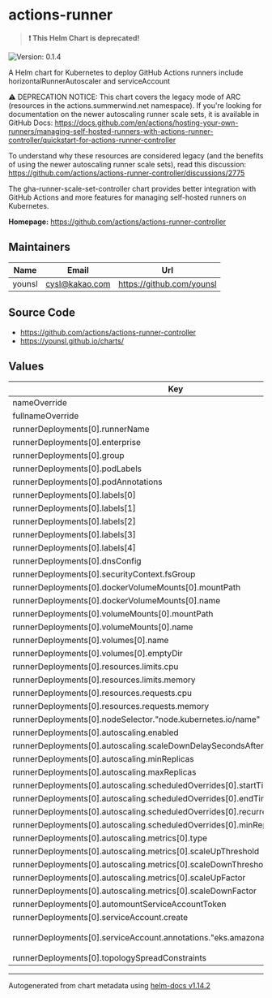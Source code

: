 # actions-runner

> **:exclamation: This Helm Chart is deprecated!**

![Version: 0.1.4](https://img.shields.io/badge/Version-0.1.4-informational?style=flat-square)

A Helm chart for Kubernetes to deploy GitHub Actions runners include horizontalRunnerAutoscaler and serviceAccount

⚠️ DEPRECATION NOTICE: This chart covers the legacy mode of ARC (resources in the actions.summerwind.net namespace).
If you're looking for documentation on the newer autoscaling runner scale sets, it is available in GitHub Docs:
https://docs.github.com/en/actions/hosting-your-own-runners/managing-self-hosted-runners-with-actions-runner-controller/quickstart-for-actions-runner-controller

To understand why these resources are considered legacy (and the benefits of using the newer autoscaling runner scale sets),
read this discussion: https://github.com/actions/actions-runner-controller/discussions/2775

The gha-runner-scale-set-controller chart provides better integration with GitHub Actions and more features for managing
self-hosted runners on Kubernetes.

**Homepage:** <https://github.com/actions/actions-runner-controller>

## Maintainers

| Name | Email | Url |
| ---- | ------ | --- |
| younsl | <cysl@kakao.com> | <https://github.com/younsl> |

## Source Code

* <https://github.com/actions/actions-runner-controller>
* <https://younsl.github.io/charts/>

## Values

| Key | Type | Default | Description |
|-----|------|---------|-------------|
| nameOverride | string | `nil` |  |
| fullnameOverride | string | `nil` |  |
| runnerDeployments[0].runnerName | string | `"doge-basic-runner"` |  |
| runnerDeployments[0].enterprise | string | `"doge-company"` |  |
| runnerDeployments[0].group | string | `""` |  |
| runnerDeployments[0].podLabels | object | `{}` |  |
| runnerDeployments[0].podAnnotations | object | `{}` |  |
| runnerDeployments[0].labels[0] | string | `"DOGE-EKS-CLUSTER"` |  |
| runnerDeployments[0].labels[1] | string | `"m6i.xlarge"` |  |
| runnerDeployments[0].labels[2] | string | `"ubuntu-22.04"` |  |
| runnerDeployments[0].labels[3] | string | `"v2.311.0"` |  |
| runnerDeployments[0].labels[4] | string | `"build"` |  |
| runnerDeployments[0].dnsConfig | object | `{}` |  |
| runnerDeployments[0].securityContext.fsGroup | int | `1001` |  |
| runnerDeployments[0].dockerVolumeMounts[0].mountPath | string | `"/tmp"` |  |
| runnerDeployments[0].dockerVolumeMounts[0].name | string | `"tmp"` |  |
| runnerDeployments[0].volumeMounts[0].mountPath | string | `"/tmp"` |  |
| runnerDeployments[0].volumeMounts[0].name | string | `"tmp"` |  |
| runnerDeployments[0].volumes[0].name | string | `"tmp"` |  |
| runnerDeployments[0].volumes[0].emptyDir | object | `{}` |  |
| runnerDeployments[0].resources.limits.cpu | string | `"1.5"` |  |
| runnerDeployments[0].resources.limits.memory | string | `"6Gi"` |  |
| runnerDeployments[0].resources.requests.cpu | string | `"0.5"` |  |
| runnerDeployments[0].resources.requests.memory | string | `"1Gi"` |  |
| runnerDeployments[0].nodeSelector."node.kubernetes.io/name" | string | `"basic"` |  |
| runnerDeployments[0].autoscaling.enabled | bool | `true` |  |
| runnerDeployments[0].autoscaling.scaleDownDelaySecondsAfterScaleOut | int | `300` |  |
| runnerDeployments[0].autoscaling.minReplicas | int | `2` |  |
| runnerDeployments[0].autoscaling.maxReplicas | int | `16` |  |
| runnerDeployments[0].autoscaling.scheduledOverrides[0].startTime | string | `"2023-07-15T00:00:00+09:00"` |  |
| runnerDeployments[0].autoscaling.scheduledOverrides[0].endTime | string | `"2023-07-17T00:00:00+09:00"` |  |
| runnerDeployments[0].autoscaling.scheduledOverrides[0].recurrenceRule.frequency | string | `"Weekly"` |  |
| runnerDeployments[0].autoscaling.scheduledOverrides[0].minReplicas | int | `1` |  |
| runnerDeployments[0].autoscaling.metrics[0].type | string | `"PercentageRunnersBusy"` |  |
| runnerDeployments[0].autoscaling.metrics[0].scaleUpThreshold | string | `"0.75"` |  |
| runnerDeployments[0].autoscaling.metrics[0].scaleDownThreshold | string | `"0.25"` |  |
| runnerDeployments[0].autoscaling.metrics[0].scaleUpFactor | string | `"2"` |  |
| runnerDeployments[0].autoscaling.metrics[0].scaleDownFactor | string | `"0.5"` |  |
| runnerDeployments[0].automountServiceAccountToken | bool | `true` |  |
| runnerDeployments[0].serviceAccount.create | bool | `true` |  |
| runnerDeployments[0].serviceAccount.annotations."eks.amazonaws.com/role-arn" | string | `"arn:aws:iam::111122223333:role/doge-eks-cluster-actions-build-runner-s3-access-irsa-role"` |  |
| runnerDeployments[0].topologySpreadConstraints | object | `{}` |  |

----------------------------------------------
Autogenerated from chart metadata using [helm-docs v1.14.2](https://github.com/norwoodj/helm-docs/releases/v1.14.2)
